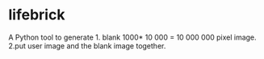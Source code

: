 # lifebrick
A Python tool to generate 1. blank 1000* 10 000 = 10 000 000 pixel image. 2.put user image and the blank image together.
